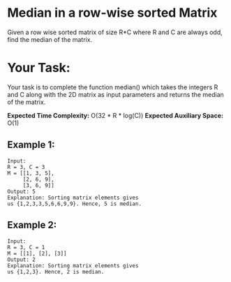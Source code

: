 # Median in a row-wise sorted Matrix

Given a row wise sorted matrix of size R*C where R and C are always odd, find the median of the matrix.

# Your Task:  

Your task is to complete the function median() which takes the integers R and C along with the 2D matrix as input parameters and returns the median of the matrix.

__Expected Time Complexity:__ O(32 * R * log(C))
__Expected Auxiliary Space:__ O(1)

## Example 1:

    Input:
    R = 3, C = 3
    M = [[1, 3, 5], 
         [2, 6, 9], 
         [3, 6, 9]]
    Output: 5
    Explanation: Sorting matrix elements gives 
    us {1,2,3,3,5,6,6,9,9}. Hence, 5 is median. 

## Example 2:

    Input:
    R = 3, C = 1
    M = [[1], [2], [3]]
    Output: 2
    Explanation: Sorting matrix elements gives 
    us {1,2,3}. Hence, 2 is median.    